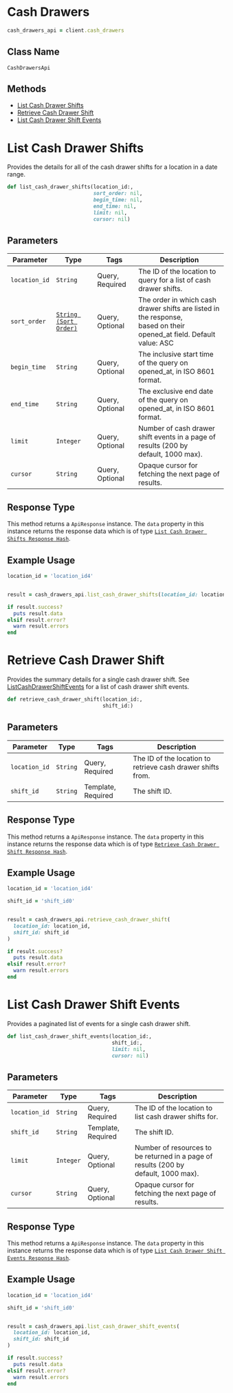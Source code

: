 # Cash Drawers

```ruby
cash_drawers_api = client.cash_drawers
```

## Class Name

`CashDrawersApi`

## Methods

* [List Cash Drawer Shifts](../../doc/api/cash-drawers.md#list-cash-drawer-shifts)
* [Retrieve Cash Drawer Shift](../../doc/api/cash-drawers.md#retrieve-cash-drawer-shift)
* [List Cash Drawer Shift Events](../../doc/api/cash-drawers.md#list-cash-drawer-shift-events)


# List Cash Drawer Shifts

Provides the details for all of the cash drawer shifts for a location
in a date range.

```ruby
def list_cash_drawer_shifts(location_id:,
                            sort_order: nil,
                            begin_time: nil,
                            end_time: nil,
                            limit: nil,
                            cursor: nil)
```

## Parameters

| Parameter | Type | Tags | Description |
|  --- | --- | --- | --- |
| `location_id` | `String` | Query, Required | The ID of the location to query for a list of cash drawer shifts. |
| `sort_order` | [`String (Sort Order)`](../../doc/models/sort-order.md) | Query, Optional | The order in which cash drawer shifts are listed in the response,<br>based on their opened_at field. Default value: ASC |
| `begin_time` | `String` | Query, Optional | The inclusive start time of the query on opened_at, in ISO 8601 format. |
| `end_time` | `String` | Query, Optional | The exclusive end date of the query on opened_at, in ISO 8601 format. |
| `limit` | `Integer` | Query, Optional | Number of cash drawer shift events in a page of results (200 by<br>default, 1000 max). |
| `cursor` | `String` | Query, Optional | Opaque cursor for fetching the next page of results. |

## Response Type

This method returns a `ApiResponse` instance. The `data` property in this instance returns the response data which is of type [`List Cash Drawer Shifts Response Hash`](../../doc/models/list-cash-drawer-shifts-response.md).

## Example Usage

```ruby
location_id = 'location_id4'


result = cash_drawers_api.list_cash_drawer_shifts(location_id: location_id)

if result.success?
  puts result.data
elsif result.error?
  warn result.errors
end
```


# Retrieve Cash Drawer Shift

Provides the summary details for a single cash drawer shift. See
[ListCashDrawerShiftEvents](../../doc/api/cash-drawers.md#list-cash-drawer-shift-events) for a list of cash drawer shift events.

```ruby
def retrieve_cash_drawer_shift(location_id:,
                               shift_id:)
```

## Parameters

| Parameter | Type | Tags | Description |
|  --- | --- | --- | --- |
| `location_id` | `String` | Query, Required | The ID of the location to retrieve cash drawer shifts from. |
| `shift_id` | `String` | Template, Required | The shift ID. |

## Response Type

This method returns a `ApiResponse` instance. The `data` property in this instance returns the response data which is of type [`Retrieve Cash Drawer Shift Response Hash`](../../doc/models/retrieve-cash-drawer-shift-response.md).

## Example Usage

```ruby
location_id = 'location_id4'

shift_id = 'shift_id0'


result = cash_drawers_api.retrieve_cash_drawer_shift(
  location_id: location_id,
  shift_id: shift_id
)

if result.success?
  puts result.data
elsif result.error?
  warn result.errors
end
```


# List Cash Drawer Shift Events

Provides a paginated list of events for a single cash drawer shift.

```ruby
def list_cash_drawer_shift_events(location_id:,
                                  shift_id:,
                                  limit: nil,
                                  cursor: nil)
```

## Parameters

| Parameter | Type | Tags | Description |
|  --- | --- | --- | --- |
| `location_id` | `String` | Query, Required | The ID of the location to list cash drawer shifts for. |
| `shift_id` | `String` | Template, Required | The shift ID. |
| `limit` | `Integer` | Query, Optional | Number of resources to be returned in a page of results (200 by<br>default, 1000 max). |
| `cursor` | `String` | Query, Optional | Opaque cursor for fetching the next page of results. |

## Response Type

This method returns a `ApiResponse` instance. The `data` property in this instance returns the response data which is of type [`List Cash Drawer Shift Events Response Hash`](../../doc/models/list-cash-drawer-shift-events-response.md).

## Example Usage

```ruby
location_id = 'location_id4'

shift_id = 'shift_id0'


result = cash_drawers_api.list_cash_drawer_shift_events(
  location_id: location_id,
  shift_id: shift_id
)

if result.success?
  puts result.data
elsif result.error?
  warn result.errors
end
```

